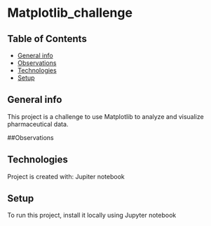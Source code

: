 # Matplotlib_challenge

## Table of Contents

* [General info](#general-info)
* [Observations](#observations)
* [Technologies](#technologies)
* [Setup](#setup)

## General info
This project is a challenge to use Matplotlib to analyze and visualize pharmaceutical data.

##Observations

	
## Technologies
Project is created with: Jupiter notebook	

## Setup
To run this project, install it locally using Jupyter notebook